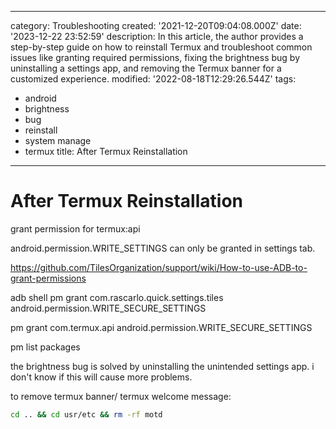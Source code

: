 ------
category: Troubleshooting
created: '2021-12-20T09:04:08.000Z'
date: '2023-12-22 23:52:59'
description: In this article, the author provides a step-by-step guide on how to reinstall
  Termux and troubleshoot common issues like granting required permissions, fixing
  the brightness bug by uninstalling a settings app, and removing the Termux banner
  for a customized experience.
modified: '2022-08-18T12:29:26.544Z'
tags:
- android
- brightness
- bug
- reinstall
- system manage
- termux
title: After Termux Reinstallation
------

# After Termux Reinstallation

grant permission for termux:api

android.permission.WRITE_SETTINGS can only be granted in settings tab.

https://github.com/TilesOrganization/support/wiki/How-to-use-ADB-to-grant-permissions

adb shell pm grant com.rascarlo.quick.settings.tiles android.permission.WRITE_SECURE_SETTINGS

pm grant com.termux.api android.permission.WRITE_SECURE_SETTINGS

pm list packages

the brightness bug is solved by uninstalling the unintended settings app. i don't know if this will cause more problems.

to remove termux banner/ termux welcome message:
```bash
cd .. && cd usr/etc && rm -rf motd
```

